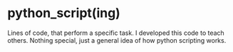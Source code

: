 # python_script(ing)
Lines of code, that perform a specific task. I developed this code to teach others. Nothing special, just a general idea of how python scripting works.
